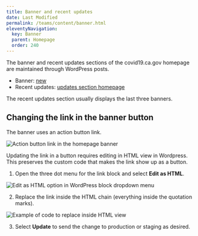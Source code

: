 ```yaml
---
title: Banner and recent updates
date: Last Modified 
permalink: /teams/content/banner.html
eleventyNavigation:
  key: Banner
  parent: Homepage
  order: 240
---
```


The banner and recent updates sections of the covid19.ca.gov homepage are maintained through WordPress posts.

* Banner: [new](https://as-go-covid19-d-001.azurewebsites.net/wp-admin/post.php?post=1392&action=edit)
* Recent updates: [updates section homepage](https://as-go-covid19-d-001.azurewebsites.net/wp-admin/post.php?post=6518&action=edit)

The recent updates section usually displays the last three banners.

## Changing the link in the banner button

The banner uses an action button link.

![Action button link in the homepage banner](https://cagov.github.io/covid19.ca.gov-site-eng-playbook/content/images/banner-button-link-example.jpg)

Updating the link in a button requires editing in HTML view in Wordpress. This preserves the custom code that makes the link show up as a button.

1. Open the three dot menu for the link block and select **Edit as HTML**.

![Edit as HTML option in WordPress block dropdown menu](https://cagov.github.io/covid19.ca.gov-site-eng-playbook/content/images/edit-as-html.jpg)

2. Replace the link inside the HTML chain (everything inside the quotation marks).

![Example of code to replace inside HTML view](https://cagov.github.io/covid19.ca.gov-site-eng-playbook/content/images/button-link-html-replacement.jpg)

3. Select **Update** to send the change to production or staging as desired.
